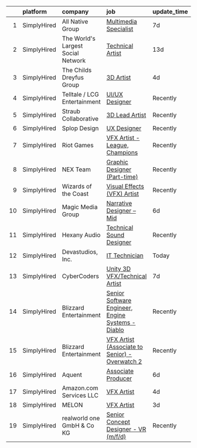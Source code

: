 

|    | platform    | company                            | job                                                                                                                                                        | update_time   | location             |
|---:|:------------|:-----------------------------------|:-----------------------------------------------------------------------------------------------------------------------------------------------------------|:--------------|:---------------------|
|  1 | SimplyHired | All Native Group                   | [Multimedia Specialist](https://www.simplyhired.com/job/zXxui8BIuGnbF7uHmkRfjk2qNj9NZyBUyEVgY_by17DRJ1phHJKDmQ?q=vfx+designer)                             | 7d            | Blackstone, VA       |
|  2 | SimplyHired | The World's Largest Social Network | [Technical Artist](https://www.simplyhired.com/job/ZOjmuwvWJQRgEfXV5HW9cTA18RaVmWy9yxIhJWFYt6ZkpHc8hCh5AQ?q=vfx+designer)                                  | 13d           | Houston, TX          |
|  3 | SimplyHired | The Childs Dreyfus Group           | [3D Artist](https://www.simplyhired.com/job/7fCOxKwUWbccMm7jvic7FuXYCUzcIIBHpCZf-1GSRx7a3jOpQudE9w?q=vfx+designer)                                         | 4d            | Remote +11 locations |
|  4 | SimplyHired | Telltale / LCG Entertainment       | [UI/UX Designer](https://www.simplyhired.com/job/OTLQIJmlmbbdN1RBMEi_j_bXY5ZcGV_nochz_XDuvHc4OmIhkuBwbw?q=vfx+designer)                                    | Recently      | California           |
|  5 | SimplyHired | Straub Collaborative               | [3D Lead Artist](https://www.simplyhired.com/job/oajsZy8wtmR9iP3wMtttISCS7viAvsr0ilPj1czPqU1jsRMzRgquLg?q=vfx+designer)                                    | Recently      | Remote               |
|  6 | SimplyHired | Splop Design                       | [UX Designer](https://www.simplyhired.com/job/1QHEzY9K1JXcQD1-GL3_WWJcrMmo04UHCFVW21Nf2GCPgE1NLGUROQ?q=vfx+designer)                                       | Recently      | Remote               |
|  7 | SimplyHired | Riot Games                         | [VFX Artist - League, Champions](https://www.simplyhired.com/job/XQkMtTpGH2xPm7X0ZrmqG6NDuJOupMP1PUEjk0KjgYF4iZ689BhB3g?q=vfx+designer)                    | Recently      | Los Angeles, CA      |
|  8 | SimplyHired | NEX Team                           | [Graphic Designer (Part-time)](https://www.simplyhired.com/job/ArAeCERgNJnSROsAEp2n_qO-I_lzyfnz6bM36NLhmwbGxJAjPueYyg?q=vfx+designer)                      | Recently      | Remote               |
|  9 | SimplyHired | Wizards of the Coast               | [Visual Effects (VFX) Artist](https://www.simplyhired.com/job/CGky2sEpE6859VyUTUMNDFCC-G0jqBMyU8MV_bN6ZFLpER6i_gsThw?q=vfx+designer)                       | Recently      | Renton, WA           |
| 10 | SimplyHired | Magic Media Group                  | [Narrative Designer – Mid](https://www.simplyhired.com/job/wqtmI5MakxiGwqivB38XAN9zCMEcxBYDzrt86dzr9QdGuDKHY1GWTQ?q=vfx+designer)                          | 6d            | Remote               |
| 11 | SimplyHired | Hexany Audio                       | [Technical Sound Designer](https://www.simplyhired.com/job/YvYGCfOpS8ziy3xFq15ekR0efXMWoiOZfAf4L1z0Y7Af-qrdcMBXhQ?q=vfx+designer)                          | Recently      | Bell Gardens, CA     |
| 12 | SimplyHired | Devastudios, Inc.                  | [IT Technician](https://www.simplyhired.com/job/2MajMeqhZQQHsdSqQqbN0JsA4dCsfjla3hhJJ-1TYdrVYP9ZNDq6Ag?q=vfx+designer)                                     | Today         | Santa Monica, CA     |
| 13 | SimplyHired | CyberCoders                        | [Unity 3D VFX/Technical Artist](https://www.simplyhired.com/job/KU19P1di1eUX74pDCjlfE5uft5-ClzzlHS3ld-Fj-G_9NnwfTmXBSw?q=vfx+designer)                     | 7d            | Longwood, FL         |
| 14 | SimplyHired | Blizzard Entertainment             | [Senior Software Engineer, Engine Systems - Diablo](https://www.simplyhired.com/job/tMmtCyDUxHf8JJJ5bCNONOHibfhTpYdY-nwQ76oeAkm7OrfyZhRqFg?q=vfx+designer) | Recently      | Irvine, CA           |
| 15 | SimplyHired | Blizzard Entertainment             | [VFX Artist (Associate to Senior) - Overwatch 2](https://www.simplyhired.com/job/2d70J5UkkZ2YmvlvJfcaEqf0vVFEZwLt57euRMmQlk3Afx_2Q_gYzw?q=vfx+designer)    | Recently      | Irvine, CA           |
| 16 | SimplyHired | Aquent                             | [Associate Producer](https://www.simplyhired.com/job/grfBPhcFiNSbtXvgxj5FDzB3Brs3OmhAWMYw-RAgsCRt_dV1V9zeRQ?q=vfx+designer)                                | 6d            | Cupertino, CA        |
| 17 | SimplyHired | Amazon.com Services LLC            | [VFX Artist](https://www.simplyhired.com/job/ba6fPd-2O2L4oUiJupAUU_lXhyccwAfmabHlOdh2-CpomvmCkTFQmw?q=vfx+designer)                                        | 4d            | San Diego, CA        |
| 18 | SimplyHired | MELON                              | [VFX Artist](https://www.simplyhired.com/job/ZlE6DoZZAGwjx-hb7jgq6mKOFJ4o2BbCOFV1LhCs82cHd8MZB_5hqw?q=vfx+designer)                                        | 3d            | Remote               |
| 19 | SimplyHired | realworld one GmbH & Co KG         | [Senior Concept Designer - VR (m/f/d)](https://www.simplyhired.com/job/9M9B0HjzlxbnEWwSs63j38J2jv4QAGwRz17kgQnuQPJjtHPVVTunxA?q=vfx+designer)              | Recently      | Remote               |